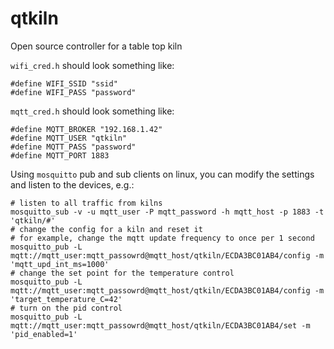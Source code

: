 # qtkiln
Open source controller for a table top kiln


`wifi_cred.h` should look something like:
```
#define WIFI_SSID "ssid"
#define WIFI_PASS "password"
```

`mqtt_cred.h` should look something like:
```
#define MQTT_BROKER "192.168.1.42"
#define MQTT_USER "qtkiln"
#define MQTT_PASS "password"
#define MQTT_PORT 1883
```

Using `mosquitto` pub and sub clients on linux, you can modify the settings and listen to the devices, e.g.:
```
# listen to all traffic from kilns
mosquitto_sub -v -u mqtt_user -P mqtt_password -h mqtt_host -p 1883 -t 'qtkiln/#'
# change the config for a kiln and reset it
# for example, change the mqtt update frequency to once per 1 second
mosquitto_pub -L mqtt://mqtt_user:mqtt_passowrd@mqtt_host/qtkiln/ECDA3BC01AB4/config -m 'mqtt_upd_int_ms=1000'
# change the set point for the temperature control
mosquitto_pub -L mqtt://mqtt_user:mqtt_passowrd@mqtt_host/qtkiln/ECDA3BC01AB4/config -m 'target_temperature_C=42'
# turn on the pid control
mosquitto_pub -L mqtt://mqtt_user:mqtt_passowrd@mqtt_host/qtkiln/ECDA3BC01AB4/set -m 'pid_enabled=1'
```
